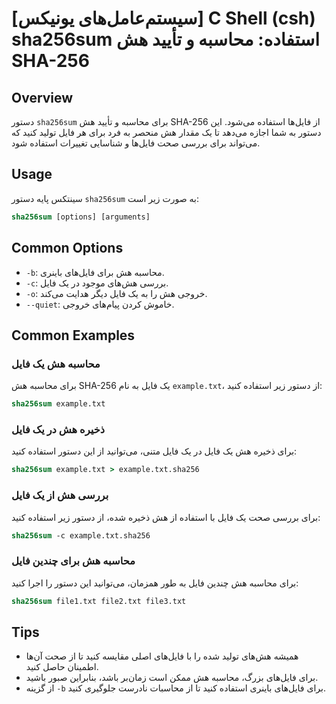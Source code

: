# [سیستم‌عامل‌های یونیکس] C Shell (csh) sha256sum استفاده: محاسبه و تأیید هش SHA-256

## Overview
دستور `sha256sum` برای محاسبه و تأیید هش SHA-256 از فایل‌ها استفاده می‌شود. این دستور به شما اجازه می‌دهد تا یک مقدار هش منحصر به فرد برای هر فایل تولید کنید که می‌تواند برای بررسی صحت فایل‌ها و شناسایی تغییرات استفاده شود.

## Usage
سینتکس پایه دستور `sha256sum` به صورت زیر است:

```csh
sha256sum [options] [arguments]
```

## Common Options
- `-b`: محاسبه هش برای فایل‌های باینری.
- `-c`: بررسی هش‌های موجود در یک فایل.
- `-o`: خروجی هش را به یک فایل دیگر هدایت می‌کند.
- `--quiet`: خاموش کردن پیام‌های خروجی.

## Common Examples
### محاسبه هش یک فایل
برای محاسبه هش SHA-256 یک فایل به نام `example.txt`، از دستور زیر استفاده کنید:

```csh
sha256sum example.txt
```

### ذخیره هش در یک فایل
برای ذخیره هش یک فایل در یک فایل متنی، می‌توانید از این دستور استفاده کنید:

```csh
sha256sum example.txt > example.txt.sha256
```

### بررسی هش از یک فایل
برای بررسی صحت یک فایل با استفاده از هش ذخیره شده، از دستور زیر استفاده کنید:

```csh
sha256sum -c example.txt.sha256
```

### محاسبه هش برای چندین فایل
برای محاسبه هش چندین فایل به طور همزمان، می‌توانید این دستور را اجرا کنید:

```csh
sha256sum file1.txt file2.txt file3.txt
```

## Tips
- همیشه هش‌های تولید شده را با فایل‌های اصلی مقایسه کنید تا از صحت آن‌ها اطمینان حاصل کنید.
- برای فایل‌های بزرگ، محاسبه هش ممکن است زمان‌بر باشد، بنابراین صبور باشید.
- از گزینه `-b` برای فایل‌های باینری استفاده کنید تا از محاسبات نادرست جلوگیری کنید.